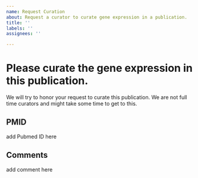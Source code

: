 ```yaml
---
name: Request Curation
about: Request a curator to curate gene expression in a publication.
title: ''
labels: ''
assignees: ''

---
```


# Please curate the gene expression in this publication. 

We will try to honor your request to curate this publication. We are not full time curators and might take some time to get to this.

## PMID
add Pubmed ID here

## Comments
add comment here
